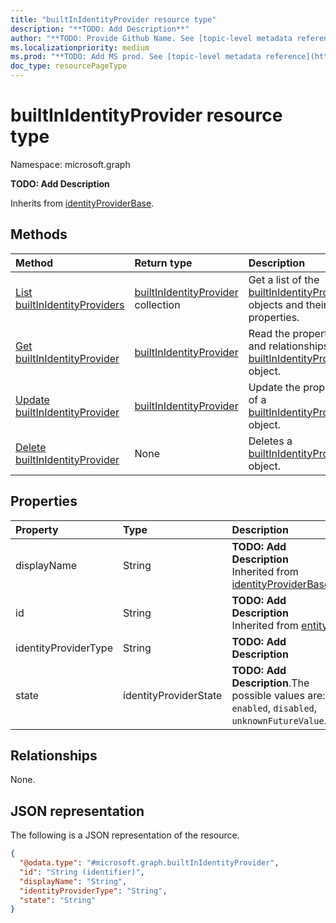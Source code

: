 ```yaml
---
title: "builtInIdentityProvider resource type"
description: "**TODO: Add Description**"
author: "**TODO: Provide Github Name. See [topic-level metadata reference](https://aka.ms/msgo?pagePath=Document-APIs/Guidelines/Metadata)**"
ms.localizationpriority: medium
ms.prod: "**TODO: Add MS prod. See [topic-level metadata reference](https://aka.ms/msgo?pagePath=Document-APIs/Guidelines/Metadata)**"
doc_type: resourcePageType
---
```


# builtInIdentityProvider resource type

Namespace: microsoft.graph



**TODO: Add Description**


Inherits from [identityProviderBase](../resources/identityproviderbase.md).

## Methods
|Method|Return type|Description|
|:---|:---|:---|
|[List builtInIdentityProviders](../api/builtinidentityprovider-list.md)|[builtInIdentityProvider](../resources/builtinidentityprovider.md) collection|Get a list of the [builtInIdentityProvider](../resources/builtinidentityprovider.md) objects and their properties.|
|[Get builtInIdentityProvider](../api/builtinidentityprovider-get.md)|[builtInIdentityProvider](../resources/builtinidentityprovider.md)|Read the properties and relationships of a [builtInIdentityProvider](../resources/builtinidentityprovider.md) object.|
|[Update builtInIdentityProvider](../api/builtinidentityprovider-update.md)|[builtInIdentityProvider](../resources/builtinidentityprovider.md)|Update the properties of a [builtInIdentityProvider](../resources/builtinidentityprovider.md) object.|
|[Delete builtInIdentityProvider](../api/builtinidentityprovider-delete.md)|None|Deletes a [builtInIdentityProvider](../resources/builtinidentityprovider.md) object.|

## Properties
|Property|Type|Description|
|:---|:---|:---|
|displayName|String|**TODO: Add Description** Inherited from [identityProviderBase](../resources/identityproviderbase.md).|
|id|String|**TODO: Add Description** Inherited from [entity](../resources/entity.md).|
|identityProviderType|String|**TODO: Add Description**|
|state|identityProviderState|**TODO: Add Description**.The possible values are: `enabled`, `disabled`, `unknownFutureValue`.|

## Relationships
None.

## JSON representation
The following is a JSON representation of the resource.
<!-- {
  "blockType": "resource",
  "keyProperty": "id",
  "@odata.type": "microsoft.graph.builtInIdentityProvider",
  "baseType": "microsoft.graph.identityProviderBase",
  "openType": false
}
-->
``` json
{
  "@odata.type": "#microsoft.graph.builtInIdentityProvider",
  "id": "String (identifier)",
  "displayName": "String",
  "identityProviderType": "String",
  "state": "String"
}
```

